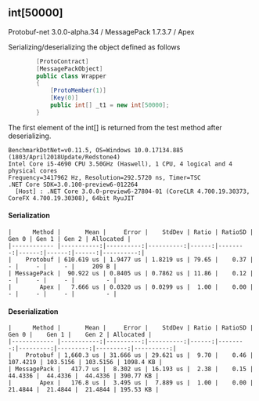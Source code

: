 ## int[50000]

Protobuf-net 3.0.0-alpha.34 / MessagePack 1.7.3.7 / Apex

Serializing/deserializing the object defined as follows

```csharp
        [ProtoContract]
        [MessagePackObject]
        public class Wrapper
        {
            [ProtoMember(1)]
            [Key(0)]
            public int[] _t1 = new int[50000];
        }
```

The first element of the int[] is returned from the test method after deserializing.

```
BenchmarkDotNet=v0.11.5, OS=Windows 10.0.17134.885 (1803/April2018Update/Redstone4)
Intel Core i5-4690 CPU 3.50GHz (Haswell), 1 CPU, 4 logical and 4 physical cores
Frequency=3417962 Hz, Resolution=292.5720 ns, Timer=TSC
.NET Core SDK=3.0.100-preview6-012264
  [Host] : .NET Core 3.0.0-preview6-27804-01 (CoreCLR 4.700.19.30373, CoreFX 4.700.19.30308), 64bit RyuJIT
```

#### Serialization
```
|      Method |       Mean |     Error |    StdDev | Ratio | RatioSD | Gen 0 | Gen 1 | Gen 2 | Allocated |
|------------ |-----------:|----------:|----------:|------:|--------:|------:|------:|------:|----------:|
|    Protobuf | 610.619 us | 1.9477 us | 1.8219 us | 79.65 |    0.37 |     - |     - |     - |     209 B |
| MessagePack |  90.922 us | 0.8405 us | 0.7862 us | 11.86 |    0.12 |     - |     - |     - |         - |
|        Apex |   7.666 us | 0.0320 us | 0.0299 us |  1.00 |    0.00 |     - |     - |     - |         - |
```

#### Deserialization
```
|      Method |       Mean |     Error |    StdDev | Ratio | RatioSD |    Gen 0 |    Gen 1 |    Gen 2 | Allocated |
|------------ |-----------:|----------:|----------:|------:|--------:|---------:|---------:|---------:|----------:|
|    Protobuf | 1,660.3 us | 31.666 us | 29.621 us |  9.70 |    0.46 | 107.4219 | 103.5156 | 103.5156 | 1098.4 KB |
| MessagePack |   417.7 us |  8.302 us | 16.193 us |  2.38 |    0.15 |  44.4336 |  44.4336 |  44.4336 | 390.77 KB |
|        Apex |   176.8 us |  3.495 us |  7.889 us |  1.00 |    0.00 |  21.4844 |  21.4844 |  21.4844 | 195.53 KB |
```
